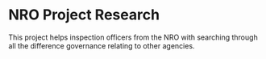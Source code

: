 # NRO Project Research
This project helps inspection officers from the NRO with searching through all the difference governance relating to other agencies. 
